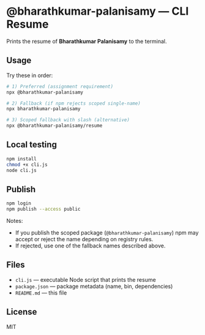 # @bharathkumar-palanisamy — CLI Resume

Prints the resume of **Bharathkumar Palanisamy** to the terminal.

## Usage

Try these in order:

```bash
# 1) Preferred (assignment requirement)
npx @bharathkumar-palanisamy

# 2) Fallback (if npm rejects scoped single-name)
npx bharathkumar-palanisamy

# 3) Scoped fallback with slash (alternative)
npx @bharathkumar-palanisamy/resume
```

## Local testing

```bash
npm install
chmod +x cli.js
node cli.js
```

## Publish

```bash
npm login
npm publish --access public
```

Notes:
- If you publish the scoped package (`@bharathkumar-palanisamy`) npm may accept or reject the name depending on registry rules.
- If rejected, use one of the fallback names described above.

## Files

- `cli.js` — executable Node script that prints the resume
- `package.json` — package metadata (name, bin, dependencies)
- `README.md` — this file

## License

MIT
